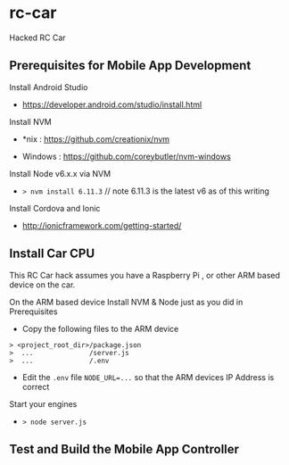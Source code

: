 # rc-car
Hacked RC Car

## Prerequisites for Mobile App Development

Install Android Studio

  * https://developer.android.com/studio/install.html
  
Install NVM 

  * *nix : https://github.com/creationix/nvm
  
  * Windows : https://github.com/coreybutler/nvm-windows

Install Node v6.x.x via NVM

  * `> nvm install 6.11.3` // note 6.11.3 is the latest v6 as of this writing

Install Cordova and Ionic

  * http://ionicframework.com/getting-started/

## Install Car CPU

This RC Car hack assumes you have a Raspberry Pi , or other ARM based device on the car.

On the ARM based device Install NVM & Node just as you did in Prerequisites

* Copy the following files to the ARM device

```
> <project_root_dir>/package.json
>  ...              /server.js
>  ...              /.env
```

* Edit the `.env` file `NODE_URL=...` so that the ARM devices IP Address is correct

Start your engines

* `> node server.js`

## Test and Build the Mobile App Controller
